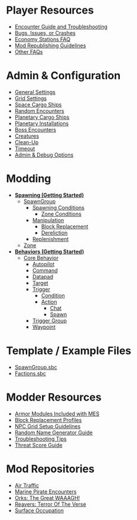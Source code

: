 # Player Resources
  * [Encounter Guide and Troubleshooting](https://github.com/MeridiusIX/Modular-Encounters-Systems/wiki/Encounter-Guide-and-Troubleshooting)
  * [Bugs, Issues, or Crashes](https://github.com/MeridiusIX/Modular-Encounters-Systems/wiki/Bugs,-Issues,-or-Crashes)
  * [Economy Stations FAQ](https://github.com/MeridiusIX/Modular-Encounters-Systems/wiki/Economy-Stations-FAQ)  
  * [Mod Republishing Guidelines](https://github.com/MeridiusIX/Modular-Encounters-Systems/wiki/Mod-Republishing-and-Reuse)
  * [Other FAQs]()

# Admin & Configuration
  * [General Settings](https://github.com/MeridiusIX/Modular-Encounters-Systems/wiki/Admin-&-Configuration:-General-Settings)
  * [Grid Settings](https://github.com/MeridiusIX/Modular-Encounters-Systems/wiki/Admin-&-Configuration:-Grid-Settings)
  * [Space Cargo Ships](https://github.com/MeridiusIX/Modular-Encounters-Systems/wiki/Admin-&-Configuration:-Space-Cargo-Ships)
  * [Random Encounters](https://github.com/MeridiusIX/Modular-Encounters-Systems/wiki/Admin-&-Configuration:-Random-Encounters)
  * [Planetary Cargo Ships](https://github.com/MeridiusIX/Modular-Encounters-Systems/wiki/Admin-&-Configuration:-Planetary-Cargo-Ships)
  * [Planetary Installations](https://github.com/MeridiusIX/Modular-Encounters-Systems/wiki/Admin-&-Configuration:-Planetary-Installations)
  * [Boss Encounters](https://github.com/MeridiusIX/Modular-Encounters-Systems/wiki/Admin-&-Configuration:-Boss-Encounters)
  * [Creatures](https://github.com/MeridiusIX/Modular-Encounters-Systems/wiki/Admin-&-Configuration:-Creatures)
  * [Clean-Up](https://github.com/MeridiusIX/Modular-Encounters-Systems/wiki/Admin-&-Configuration:-Clean-Up)
  * [Timeout](https://github.com/MeridiusIX/Modular-Encounters-Systems/wiki/Admin-&-Configuration:-Timeout)
  * [Admin & Debug Options](https://github.com/MeridiusIX/Modular-Encounters-Systems/wiki/Admin-&-Configuration:-Admin-&-Debug-Options)

# Modding
  * [**Spawning (Getting Started)**]()
    * [SpawnGroup](https://github.com/MeridiusIX/Modular-Encounters-Systems/wiki/SpawnGroup)
      * [Spawning Conditions](https://github.com/MeridiusIX/Modular-Encounters-Systems/wiki/Spawn-Conditions)
        * [Zone Conditions](https://github.com/MeridiusIX/Modular-Encounters-Systems/wiki/Zone-Conditions-Profile)
      * [Manipulation](https://github.com/MeridiusIX/Modular-Encounters-Systems/wiki/Manipulation)
        * [Block Replacement]()
        * [Dereliction]()
      * [Replenishment]()
    * [Zone](https://github.com/MeridiusIX/Modular-Encounters-Systems/wiki/Zone-Profile)
  * [**Behaviors (Getting Started)**](https://github.com/MeridiusIX/Modular-Encounters-Systems/wiki/Behaviors:-Getting-Started)
    * [Core Behavior](https://github.com/MeridiusIX/Modular-Encounters-Systems/wiki/Core-Behavior)
      * [Autopilot]()
      * [Command]()
      * [Datapad]()
      * [Target]()
      * [Trigger]()
        * [Condition]()
        * [Action]()
          * [Chat]()
          * [Spawn]()
      * [Trigger Group]()
      * [Waypoint]()

# Template / Example Files
  * [SpawnGroup.sbc](https://gist.github.com/MeridiusIX/1ae743505ec489d31e6ac17edf16e5e0?ts=2)
  * [Factions.sbc](https://gist.github.com/MeridiusIX/cd9b4decb58dea335290a05b728a7276?ts=2)	

# Modder Resources
  * [Armor Modules Included with MES](https://github.com/MeridiusIX/Modular-Encounters-Systems/wiki/Armor-Modules)  
  * [Block Replacement Profiles](https://gist.github.com/MeridiusIX/415b45b53174c608c6486ce06bb58e2c)
  * [NPC Grid Setup Guidelines](https://github.com/MeridiusIX/Modular-Encounters-Systems/wiki/Modding:-Tutorial-&-Guidelines:-NPC-Grid-Setup-Guidelines)
  * [Random Name Generator Guide](https://gist.github.com/MeridiusIX/8888bbc06a623cac90f8362dd948033c)
  * [Troubleshooting Tips](https://github.com/MeridiusIX/Modular-Encounters-Systems/wiki/Troubleshooting-Tips)
  * [Threat Score Guide](https://gist.github.com/MeridiusIX/52fbf5679e67107a8cf37706205b5812)

# Mod Repositories 
  * [Air Traffic](https://github.com/MeridiusIX/Air-Traffic)  
  * [Marine Pirate Encounters](https://github.com/MeridiusIX/Marine-Pirate-Encounters)
  * [Orks: The Great WAAAGH!](https://github.com/MeridiusIX/Orks-The-Great-WAAAGH)
  * [Reavers: Terror Of The Verse](https://github.com/MeridiusIX/Reavers-Terror-of-the-Verse)  
  * [Surface Occupation](https://github.com/MeridiusIX/Surface-Occupation)  

